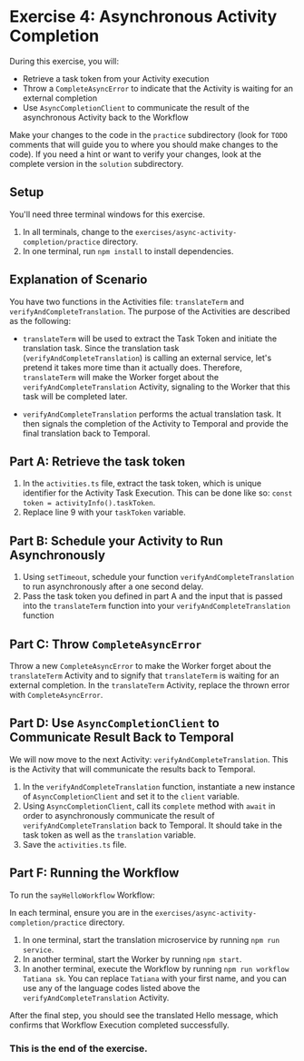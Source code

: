 # Exercise 4: Asynchronous Activity Completion

During this exercise, you will:

- Retrieve a task token from your Activity execution
- Throw a `CompleteAsyncError` to indicate that the Activity is waiting for an external completion
- Use `AsyncCompletionClient` to communicate the result of the asynchronous Activity back to the Workflow

Make your changes to the code in the `practice` subdirectory (look for `TODO` comments that will guide you to where you should make changes to the code). If you need a hint or want to verify your changes, look at the complete version in the `solution` subdirectory.

## Setup

You'll need three terminal windows for this exercise.

1. In all terminals, change to the `exercises/async-activity-completion/practice` directory.
2. In one terminal, run `npm install` to install dependencies.

## Explanation of Scenario

You have two functions in the Activities file: `translateTerm` and `verifyAndCompleteTranslation`. The purpose of the Activities are described as the following:

- `translateTerm` will be used to extract the Task Token and initiate the translation task. Since the translation task (`verifyAndCompleteTranslation`) is calling an external service, let's pretend it takes more time than it actually does. Therefore, `translateTerm` will make the Worker forget about the `verifyAndCompleteTranslation` Activity, signaling to the Worker that this task will be completed later.

- `verifyAndCompleteTranslation` performs the actual translation task. It then signals the completion of the Activity to Temporal and provide the final translation back to Temporal.

## Part A: Retrieve the task token

1. In the `activities.ts` file, extract the task token, which is unique identifier for the Activity Task Execution.   This can be done like so: `const token = activityInfo().taskToken`.
2. Replace line 9 with your `taskToken` variable.

## Part B: Schedule your Activity to Run Asynchronously

1. Using `setTimeout`, schedule your function `verifyAndCompleteTranslation` to run asynchronously after a one second delay.
2. Pass the task token you defined in part A and the input that is passed into the `translateTerm` function into your `verifyAndCompleteTranslation` function

## Part C: Throw `CompleteAsyncError`

Throw a new `CompleteAsyncError` to make the Worker forget about the `translateTerm` Activity and to signify that `translateTerm` is waiting for an external completion. In the `translateTerm` Activity, replace the thrown error with `CompleteAsyncError`.

## Part D: Use `AsyncCompletionClient` to Communicate Result Back to Temporal

We will now move to the next Activity: `verifyAndCompleteTranslation`. This is the Activity that will communicate the results back to Temporal.

1. In the `verifyAndCompleteTranslation` function, instantiate a new instance of `AsyncCompletionClient` and set it to the `client` variable.
2. Using `AsyncCompletionClient`, call its `complete` method with `await` in order to asynchronously communicate the result of `verifyAndCompleteTranslation` back to Temporal. It should take in the task token as well as the `translation` variable.
3. Save the `activities.ts` file.

## Part F: Running the Workflow

To run the `sayHelloWorkflow` Workflow:

In each terminal, ensure you are in the `exercises/async-activity-completion/practice` directory.

1. In one terminal, start the translation microservice by running `npm run service`.
2. In another terminal, start the Worker by running `npm start`.
3. In another terminal, execute the Workflow by running `npm run workflow Tatiana sk`. You can replace `Tatiana` with your first name, and you can use any of the language codes listed above the `verifyAndCompleteTranslation` Activity.

After the final step, you should see the translated Hello message, which confirms that Workflow Execution completed successfully.

### This is the end of the exercise.
